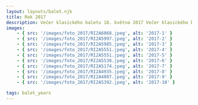 ```yaml
---
layout: layouts/balet.njk
title: Rok 2017
description: Večer klasického baletu 18. května 2017 Večer klasického baletu se sólisty Baletu Národního divadla Praha Ivanna Illyenko, Michal Štípa.
images:
    - { src: '/images/foto_2017/RI2A6068.jpeg', alt: '2017-1' }
    - { src: '/images/foto_2017/RI2A5997.jpeg', alt: '2017-2' }
    - { src: '/images/foto_2017/RI2A5985.jpeg', alt: '2017-3' }
    - { src: '/images/foto_2017/RI2A5551.jpeg', alt: '2017-4' }
    - { src: '/images/foto_2017/RI2A5551.jpeg', alt: '2017-5' }
    - { src: '/images/foto_2017/RI2A5538.jpeg', alt: '2017-6' }
    - { src: '/images/foto_2017/RI2A5174.jpeg', alt: '2017-7' }
    - { src: '/images/foto_2017/RI2A4935.jpeg', alt: '2017-8' }
    - { src: '/images/foto_2017/RI2A4807.jpeg', alt: '2017-9' }
    - { src: '/images/foto_2017/RI2A5392.jpeg', alt: '2017-10' }

tags: balet_years
---
```

